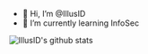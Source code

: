 - 👋 Hi, I’m @IllusID
- 🌱 I’m currently learning InfoSec

<img align="center" src="https://github-readme-stats.vercel.app/api?username=IllusID&show_icons=true&theme=light&line_height=27" alt="IllusID's github stats"/>
